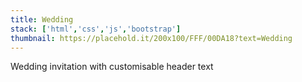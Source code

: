```yaml
---
title: Wedding
stack: ['html','css','js','bootstrap']
thumbnail: https://placehold.it/200x100/FFF/00DA18?text=Wedding
---
```


Wedding invitation with customisable header text
<!--more-->
